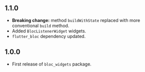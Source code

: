 ## 1.1.0

* **Breaking change:** method `buildWithState` replaced with more conventional `build` method.
* Added  `BlocListenerWidget` widgets.
* `flutter_bloc` dependency updated.

## 1.0.0

* First release of `bloc_widgets` package.

